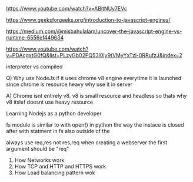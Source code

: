 

https://www.youtube.com/watch?v=ABitNUy7EVc

https://www.geeksforgeeks.org/introduction-to-javascript-engines/

https://medium.com/@misbahulalam/uncover-the-javascript-engine-vs-runtime-6556ef449634


https://www.youtube.com/watch?v=PDAcgxtG0fQ&list=PLzyGb02PQ53l0Iy9tVMyYxTzl-0RRufzJ&index=2


interpreter vs compiled


Q) Why use NodeJs if it uses chrome v8 engine everytime it is launched since chrome is resource heavy why use it in server

A) Chrome isnt entirely v8. v8 is small resource and headless so thats why v8 itslef doesnt use heavy resource


Learning Nodejs as a python developer

fs module is similar to with open() in python the way the instace is closed after with statment in fs also outside of the 

always use req,res not res,req when creating a webserver the first argument should be "req"


1. How Networks work
2. How TCP and HTTP and HTTPS work
3. How Load balancing pattern wok